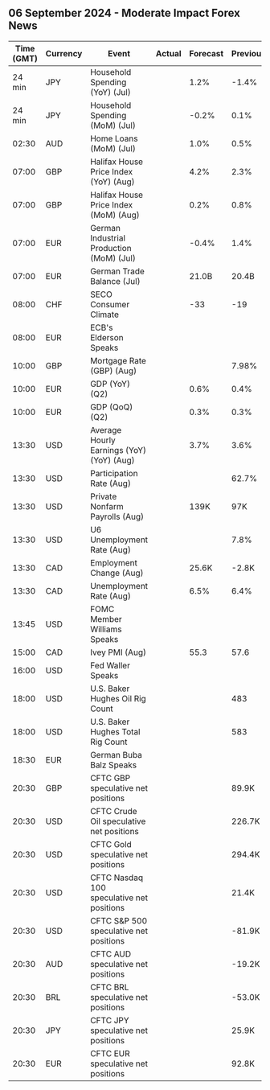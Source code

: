 ## 06 September 2024 - Moderate Impact Forex News

| Time (GMT) | Currency | Event | Actual | Forecast | Previous |
|------|----------|-------|--------|----------|----------|
| 24 min | JPY | Household Spending (YoY) (Jul) |  | 1.2% | -1.4% |
| 24 min | JPY | Household Spending (MoM) (Jul) |  | -0.2% | 0.1% |
| 02:30 | AUD | Home Loans (MoM) (Jul) |  | 1.0% | 0.5% |
| 07:00 | GBP | Halifax House Price Index (YoY) (Aug) |  | 4.2% | 2.3% |
| 07:00 | GBP | Halifax House Price Index (MoM) (Aug) |  | 0.2% | 0.8% |
| 07:00 | EUR | German Industrial Production (MoM) (Jul) |  | -0.4% | 1.4% |
| 07:00 | EUR | German Trade Balance (Jul) |  | 21.0B | 20.4B |
| 08:00 | CHF | SECO Consumer Climate |  | -33 | -19 |
| 08:00 | EUR | ECB's Elderson Speaks |  |  |  |
| 10:00 | GBP | Mortgage Rate (GBP) (Aug) |  |  | 7.98% |
| 10:00 | EUR | GDP (YoY) (Q2) |  | 0.6% | 0.4% |
| 10:00 | EUR | GDP (QoQ) (Q2) |  | 0.3% | 0.3% |
| 13:30 | USD | Average Hourly Earnings (YoY) (YoY) (Aug) |  | 3.7% | 3.6% |
| 13:30 | USD | Participation Rate (Aug) |  |  | 62.7% |
| 13:30 | USD | Private Nonfarm Payrolls (Aug) |  | 139K | 97K |
| 13:30 | USD | U6 Unemployment Rate (Aug) |  |  | 7.8% |
| 13:30 | CAD | Employment Change (Aug) |  | 25.6K | -2.8K |
| 13:30 | CAD | Unemployment Rate (Aug) |  | 6.5% | 6.4% |
| 13:45 | USD | FOMC Member Williams Speaks |  |  |  |
| 15:00 | CAD | Ivey PMI (Aug) |  | 55.3 | 57.6 |
| 16:00 | USD | Fed Waller Speaks |  |  |  |
| 18:00 | USD | U.S. Baker Hughes Oil Rig Count |  |  | 483 |
| 18:00 | USD | U.S. Baker Hughes Total Rig Count |  |  | 583 |
| 18:30 | EUR | German Buba Balz Speaks |  |  |  |
| 20:30 | GBP | CFTC GBP speculative net positions |  |  | 89.9K |
| 20:30 | USD | CFTC Crude Oil speculative net positions |  |  | 226.7K |
| 20:30 | USD | CFTC Gold speculative net positions |  |  | 294.4K |
| 20:30 | USD | CFTC Nasdaq 100 speculative net positions |  |  | 21.4K |
| 20:30 | USD | CFTC S&P 500 speculative net positions |  |  | -81.9K |
| 20:30 | AUD | CFTC AUD speculative net positions |  |  | -19.2K |
| 20:30 | BRL | CFTC BRL speculative net positions |  |  | -53.0K |
| 20:30 | JPY | CFTC JPY speculative net positions |  |  | 25.9K |
| 20:30 | EUR | CFTC EUR speculative net positions |  |  | 92.8K |
